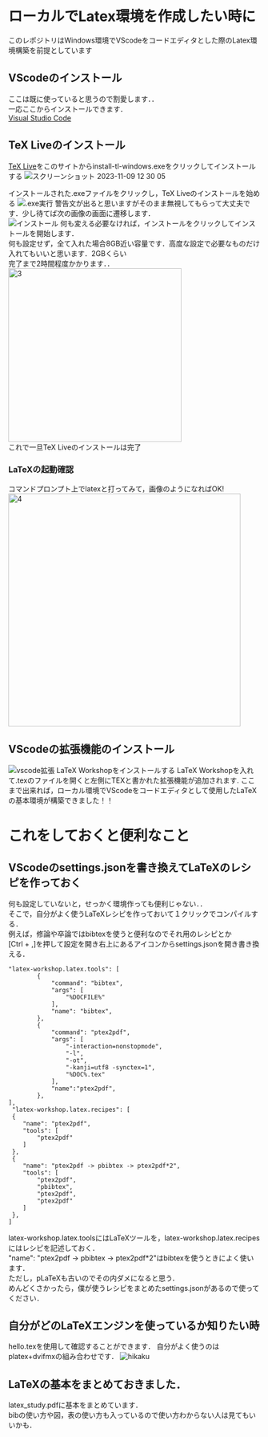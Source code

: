 # ローカルでLatex環境を作成したい時に
このレポジトリはWindows環境でVScodeをコードエディタとした際のLatex環境構築を前提としています

## VScodeのインストール
ここは既に使っていると思うので割愛します．．    
一応ここからインストールできます．  
[Visual Studio Code](https://code.visualstudio.com/)

## TeX Liveのインストール
[TeX Live](https://www.tug.org/texlive/acquire-netinstall.html)をこのサイトからinstall-tl-windows.exeをクリックしてインストールする
![スクリーンショット 2023-11-09 12 30 05](https://github.com/YonedaRyo/Latex-VScode/assets/107024163/821013b0-da98-41f9-8e83-c76bce165f83)

インストールされた.exeファイルをクリックし，TeX Liveのインストールを始める 
![.exe実行](https://github.com/YonedaRyo/Latex-VScode/assets/107024163/e56ad00c-bbac-400d-b794-3ffdeda73a79)
警告文が出ると思いますがそのまま無視してもらって大丈夫です．少し待てば次の画像の画面に遷移します．  
![インストール](https://github.com/YonedaRyo/Latex-VScode/assets/107024163/b1f0c689-be40-4bb6-a8b8-0ba96bb318b4)
何も変える必要なければ，インストールをクリックしてインストールを開始します．  
何も設定せず，全て入れた場合8GB近い容量です．高度な設定で必要なものだけ入れてもいいと思います．2GBくらい  
完了まで2時間程度かかります．．  
<img width="346" alt="3" src="https://github.com/YonedaRyo/Latex-VScode/assets/107024163/f8937a6a-98fe-4ed2-b620-534ef5668921">  
これで一旦TeX Liveのインストールは完了  
### LaTeXの起動確認
コマンドプロンプト上でlatexと打ってみて，画像のようになればOK!  
<img width="464" alt="4" src="https://github.com/YonedaRyo/Latex-VScode/assets/107024163/8cbb1709-08a5-4b1a-b7d5-026e18c6a14a">

## VScodeの拡張機能のインストール
![vscode拡張](https://github.com/YonedaRyo/Latex-VScode/assets/107024163/562d51db-f874-47b3-9558-331a53332530)
LaTeX Workshopをインストールする
LaTeX Workshopを入れて.texのファイルを開くと左側にTEXと書かれた拡張機能が追加されます.
ここまで出来れば，ローカル環境でVScodeをコードエディタとして使用したLaTeXの基本環境が構築できました！！

# これをしておくと便利なこと
## VScodeのsettings.jsonを書き換えてLaTeXのレシピを作っておく
何も設定していないと，せっかく環境作っても便利じゃない．．  
そこで，自分がよく使うLaTeXレシピを作っておいて１クリックでコンパイルする．  
例えば，修論や卒論ではbibtexを使うと便利なのでそれ用のレシピとか  
[Ctrl + ,]を押して設定を開き右上にあるアイコンからsettings.jsonを開き書き換える．  
```
"latex-workshop.latex.tools": [
        {
            "command": "bibtex",
            "args": [
                "%DOCFILE%"
            ],
            "name": "bibtex",
        },
        {
            "command": "ptex2pdf",
            "args": [
                "-interaction=nonstopmode",
                "-l",
                "-ot",
                "-kanji=utf8 -synctex=1",
                "%DOC%.tex"
            ],
            "name":"ptex2pdf",
        },
],
 "latex-workshop.latex.recipes": [
 {
    "name": "ptex2pdf",
    "tools": [
        "ptex2pdf"
    ]
 },
 {
    "name": "ptex2pdf -> pbibtex -> ptex2pdf*2",
    "tools": [
        "ptex2pdf",
        "pbibtex",
        "ptex2pdf",
        "ptex2pdf"
    ]
 },
]
```
latex-workshop.latex.toolsにはLaTeXツールを，latex-workshop.latex.recipesにはレシピを記述しておく．   
"name": "ptex2pdf -> pbibtex -> ptex2pdf*2"はbibtexを使うときによく使います．  
ただし，pLaTeXも古いのでその内ダメになると思う．   
めんどくさかったら，僕が使うレシピをまとめたsettings.jsonがあるので使ってください．

## 自分がどのLaTeXエンジンを使っているか知りたい時
hello.texを使用して確認することができます．
自分がよく使うのはplatex+dvifmxの組み合わせです．
![hikaku](https://github.com/YonedaRyo/Latex-VScode/assets/107024163/816e90b6-f8d7-4df3-ab6e-e257ffaa77c0)

## LaTeXの基本をまとめておきました．
latex_study.pdfに基本をまとめています．  
bibの使い方や図，表の使い方も入っているので使い方わからない人は見てもいいかも．
